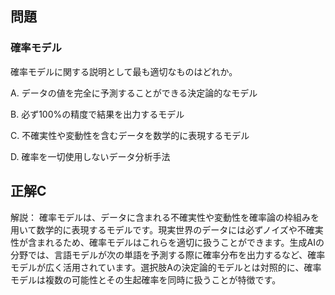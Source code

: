 ## 問題
### 確率モデル
確率モデルに関する説明として最も適切なものはどれか。

A. データの値を完全に予測することができる決定論的なモデル

B. 必ず100%の精度で結果を出力するモデル

C. 不確実性や変動性を含むデータを数学的に表現するモデル

D. 確率を一切使用しないデータ分析手法

## 正解C

解説：
確率モデルは、データに含まれる不確実性や変動性を確率論の枠組みを用いて数学的に表現するモデルです。現実世界のデータには必ずノイズや不確実性が含まれるため、確率モデルはこれらを適切に扱うことができます。生成AIの分野では、言語モデルが次の単語を予測する際に確率分布を出力するなど、確率モデルが広く活用されています。選択肢Aの決定論的モデルとは対照的に、確率モデルは複数の可能性とその生起確率を同時に扱うことが特徴です。 